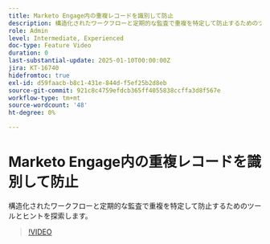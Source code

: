 ```yaml
---
title: Marketo Engage内の重複レコードを識別して防止
description: 構造化されたワークフローと定期的な監査で重複を特定して防止するためのツールとヒントを探索します。
role: Admin
level: Intermediate, Experienced
doc-type: Feature Video
duration: 0
last-substantial-update: 2025-01-10T00:00:00Z
jira: KT-16740
hidefromtoc: true
exl-id: d59faacb-b8c1-431e-844d-f5ef25b2d8eb
source-git-commit: 921c8c4759efdcb365ff4055838ccffa3d8f567e
workflow-type: tm+mt
source-wordcount: '48'
ht-degree: 0%

---
```


# Marketo Engage内の重複レコードを識別して防止

構造化されたワークフローと定期的な監査で重複を特定して防止するためのツールとヒントを探索します。

>[!VIDEO](https://video.tv.adobe.com/v/3429500/?learn=on&enablevpops)
